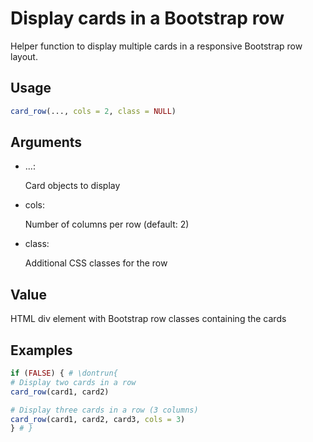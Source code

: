 # Display cards in a Bootstrap row

Helper function to display multiple cards in a responsive Bootstrap row
layout.

## Usage

``` r
card_row(..., cols = 2, class = NULL)
```

## Arguments

- ...:

  Card objects to display

- cols:

  Number of columns per row (default: 2)

- class:

  Additional CSS classes for the row

## Value

HTML div element with Bootstrap row classes containing the cards

## Examples

``` r
if (FALSE) { # \dontrun{
# Display two cards in a row
card_row(card1, card2)

# Display three cards in a row (3 columns)
card_row(card1, card2, card3, cols = 3)
} # }
```
